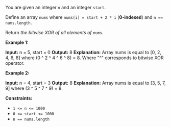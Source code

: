 ﻿
You are given an integer  `n`  and an integer  `start`.

Define an array  `nums`  where  `nums[i] = start + 2 * i`  (**0-indexed**) and  `n == nums.length`.

Return  _the bitwise XOR of all elements of_  `nums`.

**Example 1:**

**Input:** n = 5, start = 0
**Output:** 8
**Explanation:** Array nums is equal to [0, 2, 4, 6, 8] where (0 ^ 2 ^ 4 ^ 6 ^ 8) = 8.
Where "^" corresponds to bitwise XOR operator.

**Example 2:**

**Input:** n = 4, start = 3
**Output:** 8
**Explanation:** Array nums is equal to [3, 5, 7, 9] where (3 ^ 5 ^ 7 ^ 9) = 8.

**Constraints:**

-   `1 <= n <= 1000`
-   `0 <= start <= 1000`
-   `n == nums.length`

